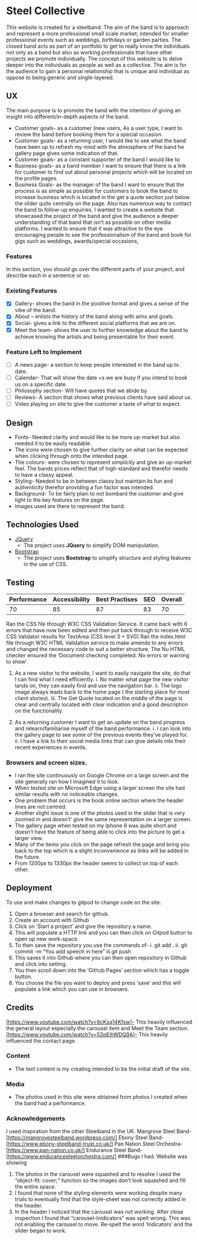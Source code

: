 # Steel Collective
This website is created for a steelband. The aim of the band is to approach and represent a more professional small scale market; intended for smaller professional events such as weddings, birthdays or garden parties. The closed band acts as part of an portfolio to get to really know the individuals not only as a band but also as working professionals that have other projects we promote individually.
The concept of this website is to delve deeper into the individuals as people as well as a collective. The aim is for the audience to gain a personal relationship that is unique and individual as oppose to being generic and single-layered. 

## UX
The main purpose is to promote the band with the intention of giving an insight into different/in-depth aspects of the band.  
- Customer goals- as a customer (new users, As a user type, I want to review the band before booking them for a special occasion. 
- Customer goals- as a returning user, I would like to see what the band have been up to refresh my mind with the atmosphere of the band he gallery page gives some indication of that.  
- Customer goals- as a constant supporter of the band I would like to
- Business goals- as a band member I want to ensure that there is a link for customer to find out about personal projects which will be located on the profile pages. 
- Business Goals- as the manager of the band I want to ensure that the process is as simple as possible for customers to book the band to increase business which is located in the get a quote section just below the slider quite centrally on the page. Also has numerous way to contact the band to follow-up enquiries. 
I wanted to create a website that showcased the project of the band and give the audience a deeper understanding of that band that isn’t as possible on other media platforms. I wanted to ensure that it was attractive to the eye encouraging people to see the professionalism of the band and book for gigs such as weddings, awards/special occasions,
### Features

In this section, you should go over the different parts of your project, and describe each in a sentence or so.
### Existing Features
- [x] Gallery-  shows the band in the positive format and gives a sense of the vibe of the band. 
- [x] About – enlists the history of the band along with aims and goals.
- [x] Social- gives a link to the different social platforms that we are on.  
- [x] Meet the team- allows the user to further knowledge about the band to achieve knowing the artists and being presentable for their event. 
### Feature Left to Implement
- [ ] A news page- a section to keep people interested in the band up to date.
- [ ] Calendar- That will show the date =s we are busy if you intend to book us on a specific date. 
- [ ] Philosophy section- Will have quotes that we abide by.
- [ ] Reviews- A section that shows what previous clients have said about us. 
- [ ] Video playing on site to give the customer a taste of what to expect. 
## Design 
- Fonts- Needed clarity and would like to be more up-market but also needed it to be easily readable.
- The icons were chosen to give further clarity on what can be expected when clicking through onto the intended page. 
- The colours- were chosen to represent simplicity and give an up-market feel. The bands prices reflect that of high-standard and therefor needs to have a classy appeal. 
- Styling- Needed to be in between classy but maintain its fun and authenticity therefor providing a fun factor was intended. 
- Background- To be fairly plain to not bombard the customer and give light to the key features on the page. 
- Images used are there to represent the band.
## Technologies Used
- [JQuery](https://jquery.com)
    - The project uses **JQuery** to simplify DOM manipulation.
- [Bootstrap]( https://getbootstrap.com/)
    - The project uses **Bootstrap** to simplify structure and styling features in the use of CSS.

## Testing
|Performance | Accessibility | Best Practises | SEO | Overall |
|------------|---------------|----------------|-----|---------|
|70 |85 |87 | 83 | 70 |

Ran the CSS file through W3C CSS Validation Service. It came back with 6 errors that have now been edited and then put back through to receive W3C CSS Validator results for TextArea (CSS level 3 + SVG)
Ran the index.html file through W3C HTML Validation service to make amends to any errors and changed the necessary code to suit a better structure. The Nu HTML checker ensured the ‘Document checking completed. No errors or warning to show’. 


1.	As a new visitor to the website, I want to easily navigate the site, do that I can find what I need efficiently.
i.	No matter what page the new visitor lands on, they can easily find and use the navigation bar.
ii.	The logo image always leads back to the home page ( the starting place for most client stories).
iii.	The Get Quote located on the middle of the page is clear and centrally located with clear indication and a good description on the functionality. 

2.	As a returning customer I want to get an update on the band progress and relearn/familiarise myself of the band performance. 
i.	I can look into the gallery page to see some of the previous events they’ve played for. 
ii.	I have a link to their social media links that can give details into their recent experiences in events. 
### Browsers and screen sizes.
* I ran the site continuously on Google Chrome on a large screen and the site generally ran how I imagined it to look. 
* When tested site on Microsoft Edge using a larger screen the site had similar results with no noticeable changes. 
* One problem that occurs is the book online section where the header lines are not centred. 
* Another slight issue is one of the photos used in the slider that is very zoomed in and doesn’t’ give the same representation on a larger screen. 
* The gallery page when tested on my Iphone 8 was quite short and doesn’t have the feature of being able to click into the picture to get a larger view. 
* Many of the items you click on the page refresh the page and bring you back to the top which is a slight inconvenience as links will be added in the future. 
* From 1200px to 1330px the header seems to collect on top of each other. 

## Deployment
To use and make changes to gitpod to change code on the site. 
1. Open a browser and search for github. 
2. Create an account with Github
3. Click on ‘Start a project’ and give the repository a name. 
4. This will populate a HTTP link and you can then click on Gitpod button to open up new work-space.
5. To then save the repository you use the commands of-
i. git add .
ii. git commit -m “You add speech in here”
iii.git push
6. This saves it into Github where you can then open repository in Github and click into setting. 
7. You then scroll down into the ‘Github Pages’ section which has a toggle button. 
8. You choose the file you want to deploy and press ‘save’ and this will populate a link which you can use in browsers. 

## Credits
[https://www.youtube.com/watch?v=9cKsq14Kfsw]- This heavily influenced the general layout especially the carousel item and Meet the Team section. 
[https://www.youtube.com/watch?v=52pEihWDQ9A]- This heavily influenced the contact page.
### Content
- The text content is my creating intended to be the initial draft of the site. 

### Media
- The photos used in this site were obtained from photos I created when the band had a performance. 

### Acknowledgements
I used inspiration from the other Steelband in the UK. 
Mangrove Steel Band- [https://mangrovesteelband.wordpress.com/] 
Ebony Steel Band- [https://www.ebony-steelband-trust.co.uk/] 
Pan Nation Steel Orchestra- [https://www.pan-nation.co.uk/] 
Endurance Steel Band- [https://www.endurancesteelorchestra.com/] 
###Bugs I had: 
Website was showing 
1. The photos in the carousel were squashed and to resolve I used the “object-fit: cover;” function so the images don’t look squashed and fill the entire space.
2. I found that none of the styling elements were working despite many trials to eventually find that the style-sheet was not correctly added in the header. 
3. In the header I noticed that the carousel was not working. After close inspection I found that “carousel-Inidicators” was spelt wrong. This was not enabling the carousel to move. Re-spelt the word ‘Indicators’ and the slider began to work. 

